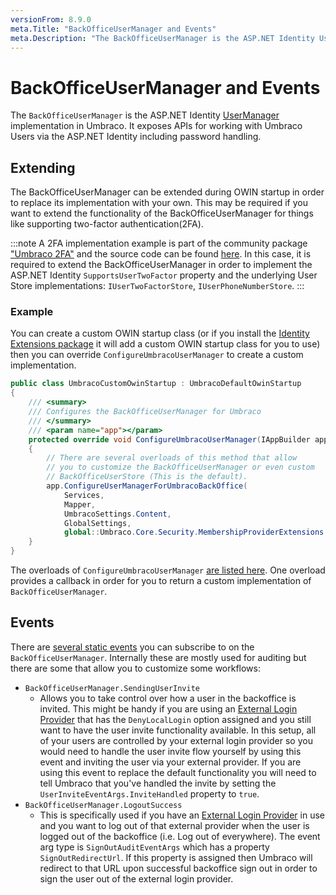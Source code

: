 ```yaml
---
versionFrom: 8.9.0
meta.Title: "BackOfficeUserManager and Events"
meta.Description: "The BackOfficeUserManager is the ASP.NET Identity UserManager implementation in Umbraco. It exposes APIs for working with Umbraco User's via the ASP.NET Identity including password handling."
---
```


# BackOfficeUserManager and Events

The `BackOfficeUserManager` is the ASP.NET Identity [UserManager](https://docs.microsoft.com/en-us/previous-versions/aspnet/dn613290(v=vs.108)) implementation in Umbraco. It exposes APIs for working with Umbraco Users via the ASP.NET Identity including password handling.

## Extending

The BackOfficeUserManager can be extended during OWIN startup in order to replace its implementation with your own. This may be required if you want to extend the functionality of the BackOfficeUserManager for things like supporting two-factor authentication(2FA).

:::note
A 2FA implementation example is part of the community package ["Umbraco 2FA"](https://our.umbraco.com/packages/backoffice-extensions/umbraco-2fa/) and the source code can be found [here](https://github.com/Offroadcode/Umbraco-2FA).
In this case, it is required to extend the BackOfficeUserManager in order to implement the ASP.NET Identity `SupportsUserTwoFactor` property and the underlying User Store implementations: `IUserTwoFactorStore`, `IUserPhoneNumberStore`.
:::

### Example

You can create a custom OWIN startup class (or if you install the [Identity Extensions package](https://github.com/umbraco/UmbracoIdentityExtensions) it will add a custom OWIN startup class for you to use) then you can override `ConfigureUmbracoUserManager` to create a custom implementation.

```cs
public class UmbracoCustomOwinStartup : UmbracoDefaultOwinStartup
{
    /// <summary>
    /// Configures the BackOfficeUserManager for Umbraco
    /// </summary>
    /// <param name="app"></param>
    protected override void ConfigureUmbracoUserManager(IAppBuilder app)
    {
        // There are several overloads of this method that allow
        // you to customize the BackOfficeUserManager or even custom
        // BackOfficeUserStore (This is the default).
        app.ConfigureUserManagerForUmbracoBackOffice(
            Services,
            Mapper,
            UmbracoSettings.Content,
            GlobalSettings,
            global::Umbraco.Core.Security.MembershipProviderExtensions.GetUsersMembershipProvider().AsUmbracoMembershipProvider());
    }
}
```

The overloads of `ConfigureUmbracoUserManager` [are listed here](https://our.umbraco.com/apidocs/v8/csharp/api/Umbraco.Web.Security.AppBuilderExtensions.html). One overload provides a callback in order for you to return a custom implementation of `BackOfficeUserManager`.

## Events

There are [several static events](https://our.umbraco.com/apidocs/v8/csharp/api/Umbraco.Web.Security.BackOfficeUserManager-1.html#events) you can subscribe to on the `BackOfficeUserManager`. Internally these are mostly used for auditing but there are some that allow you to customize some workflows:

* `BackOfficeUserManager.SendingUserInvite`
  * Allows you to take control over how a user in the backoffice is invited. This might be handy if you are using an [External Login Provider](../External-login-providers/index.md) that has the `DenyLocalLogin` option assigned and you still want to have the user invite functionality available. In this setup, all of your users are controlled by your external login provider so you would need to handle the user invite flow yourself by using this event and inviting the user via your external provider. If you are using this event to replace the default functionality you will need to tell Umbraco that you've handled the invite by setting the `UserInviteEventArgs.InviteHandled` property to `true`.
* `BackOfficeUserManager.LogoutSuccess`
  * This is specifically used if you have an [External Login Provider](../External-login-providers/index.md) in use and you want to log out of that external provider when the user is logged out of the backoffice (i.e. Log out of everywhere). The event arg type is `SignOutAuditEventArgs` which has a property `SignOutRedirectUrl`. If this property is assigned then Umbraco will redirect to that URL upon successful backoffice sign out in order to sign the user out of the external login provider.
